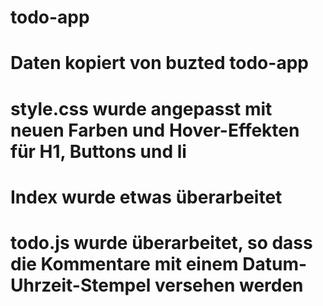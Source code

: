 # todo-app
# Daten kopiert von buzted todo-app
# style.css wurde angepasst mit neuen Farben und Hover-Effekten für H1, Buttons und li
# Index wurde etwas überarbeitet
# todo.js wurde überarbeitet, so dass die Kommentare mit einem Datum-Uhrzeit-Stempel versehen werden
